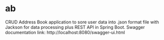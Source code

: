 # ab
CRUD Address Book application to sore user data into .json format file with Jackson for data processing plus REST API in Spring Boot.
Swagger documentation link: http://localhost:8080/swagger-ui.html
